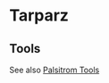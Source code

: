 # Tarparz

<Item name="tarparz_shard"/>
<Item name="tarparz_pearl"/>

## Tools

<Item name="tarparz_sword"/>
<Item name="tarparz_pickaxe"/>

See also [Palsitrom Tools](../items/palistrom.md#tools)
